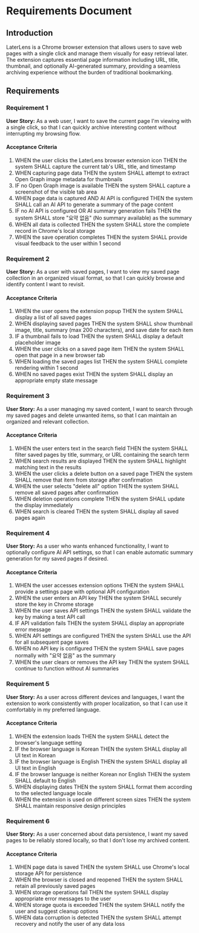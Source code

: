 # Requirements Document
<!-- 요구사항 문서 - LaterLens 크롬 확장 프로그램의 기능 요구사항을 정의 -->

## Introduction
<!-- 프로젝트 개요 및 목적 설명 -->

LaterLens is a Chrome browser extension that allows users to save web pages with a single click and manage them visually for easy retrieval later. The extension captures essential page information including URL, title, thumbnail, and optionally AI-generated summary, providing a seamless archiving experience without the burden of traditional bookmarking.
<!-- LaterLens는 원클릭으로 웹페이지를 저장하고 시각적으로 관리할 수 있는 크롬 확장 프로그램입니다. URL, 제목, 썸네일, 그리고 선택적으로 AI 요약을 포함한 핵심 정보를 캡처하여 기존 북마크의 부담 없이 seamless한 아카이빙 경험을 제공합니다. -->

## Requirements

### Requirement 1
<!-- 요구사항 1: 원클릭 페이지 저장 기능 -->

**User Story:** As a web user, I want to save the current page I'm viewing with a single click, so that I can quickly archive interesting content without interrupting my browsing flow.
<!-- 사용자 스토리: 웹 사용자로서 현재 보고 있는 페이지를 원클릭으로 저장하여 브라우징 흐름을 방해받지 않고 흥미로운 콘텐츠를 빠르게 아카이빙하고 싶습니다. -->

#### Acceptance Criteria
<!-- 수락 기준 - EARS 형식으로 작성된 구체적인 기능 요구사항 -->

1. WHEN the user clicks the LaterLens browser extension icon THEN the system SHALL capture the current tab's URL, title, and timestamp
2. WHEN capturing page data THEN the system SHALL attempt to extract Open Graph image metadata for thumbnails
3. IF no Open Graph image is available THEN the system SHALL capture a screenshot of the visible tab area
4. WHEN page data is captured AND AI API is configured THEN the system SHALL call an AI API to generate a summary of the page content
5. IF no AI API is configured OR AI summary generation fails THEN the system SHALL store "요약 없음" (No summary available) as the summary
6. WHEN all data is collected THEN the system SHALL store the complete record in Chrome's local storage
7. WHEN the save operation completes THEN the system SHALL provide visual feedback to the user within 1 second

### Requirement 2
<!-- 요구사항 2: 저장된 페이지 시각적 관리 기능 -->

**User Story:** As a user with saved pages, I want to view my saved page collection in an organized visual format, so that I can quickly browse and identify content I want to revisit.
<!-- 사용자 스토리: 저장된 페이지를 가진 사용자로서 체계적인 시각적 형태로 저장된 페이지 컬렉션을 보고 싶어서 다시 방문하고 싶은 콘텐츠를 빠르게 찾아볼 수 있습니다. -->

#### Acceptance Criteria
<!-- 수락 기준 - 저장된 페이지 표시 및 관리 요구사항 -->

1. WHEN the user opens the extension popup THEN the system SHALL display a list of all saved pages
2. WHEN displaying saved pages THEN the system SHALL show thumbnail image, title, summary (max 200 characters), and save date for each item
3. IF a thumbnail fails to load THEN the system SHALL display a default placeholder image
4. WHEN the user clicks on a saved page item THEN the system SHALL open that page in a new browser tab
5. WHEN loading the saved pages list THEN the system SHALL complete rendering within 1 second
6. WHEN no saved pages exist THEN the system SHALL display an appropriate empty state message

### Requirement 3
<!-- 요구사항 3: 검색 및 삭제 기능 -->

**User Story:** As a user managing my saved content, I want to search through my saved pages and delete unwanted items, so that I can maintain an organized and relevant collection.
<!-- 사용자 스토리: 저장된 콘텐츠를 관리하는 사용자로서 저장된 페이지를 검색하고 원하지 않는 항목을 삭제하여 체계적이고 관련성 있는 컬렉션을 유지하고 싶습니다. -->

#### Acceptance Criteria
<!-- 수락 기준 - 검색, 필터링, 삭제 기능 요구사항 -->

1. WHEN the user enters text in the search field THEN the system SHALL filter saved pages by title, summary, or URL containing the search term
2. WHEN search results are displayed THEN the system SHALL highlight matching text in the results
3. WHEN the user clicks a delete button on a saved page THEN the system SHALL remove that item from storage after confirmation
4. WHEN the user selects "delete all" option THEN the system SHALL remove all saved pages after confirmation
5. WHEN deletion operations complete THEN the system SHALL update the display immediately
6. WHEN search is cleared THEN the system SHALL display all saved pages again

### Requirement 4
<!-- 요구사항 4: AI API 설정 및 구성 기능 (선택사항) -->

**User Story:** As a user who wants enhanced functionality, I want to optionally configure AI API settings, so that I can enable automatic summary generation for my saved pages if desired.
<!-- 사용자 스토리: 향상된 기능을 원하는 사용자로서 선택적으로 AI API 설정을 구성하여 원할 경우 저장된 페이지에 대한 자동 요약 생성을 활성화하고 싶습니다. -->

#### Acceptance Criteria
<!-- 수락 기준 - 선택적 API 키 설정, 검증, 저장 요구사항 -->

1. WHEN the user accesses extension options THEN the system SHALL provide a settings page with optional API configuration
2. WHEN the user enters an API key THEN the system SHALL securely store the key in Chrome storage
3. WHEN the user saves API settings THEN the system SHALL validate the key by making a test API call
4. IF API validation fails THEN the system SHALL display an appropriate error message
5. WHEN API settings are configured THEN the system SHALL use the API for all subsequent page saves
6. WHEN no API key is configured THEN the system SHALL save pages normally with "요약 없음" as the summary
7. WHEN the user clears or removes the API key THEN the system SHALL continue to function without AI summaries

### Requirement 5
<!-- 요구사항 5: 다국어 지원 및 현지화 기능 -->

**User Story:** As a user across different devices and languages, I want the extension to work consistently with proper localization, so that I can use it comfortably in my preferred language.
<!-- 사용자 스토리: 다양한 기기와 언어를 사용하는 사용자로서 적절한 현지화와 함께 일관되게 작동하는 확장 프로그램을 원해서 선호하는 언어로 편안하게 사용할 수 있습니다. -->

#### Acceptance Criteria
<!-- 수락 기준 - 언어 감지, 현지화, 반응형 디자인 요구사항 -->

1. WHEN the extension loads THEN the system SHALL detect the browser's language setting
2. IF the browser language is Korean THEN the system SHALL display all UI text in Korean
3. IF the browser language is English THEN the system SHALL display all UI text in English  
4. IF the browser language is neither Korean nor English THEN the system SHALL default to English
5. WHEN displaying dates THEN the system SHALL format them according to the selected language locale
6. WHEN the extension is used on different screen sizes THEN the system SHALL maintain responsive design principles

### Requirement 6
<!-- 요구사항 6: 데이터 지속성 및 로컬 저장 기능 -->

**User Story:** As a user concerned about data persistence, I want my saved pages to be reliably stored locally, so that I don't lose my archived content.
<!-- 사용자 스토리: 데이터 지속성을 걱정하는 사용자로서 저장된 페이지가 로컬에 안정적으로 저장되어 아카이빙된 콘텐츠를 잃지 않기를 원합니다. -->

#### Acceptance Criteria
<!-- 수락 기준 - 로컬 스토리지, 데이터 복구, 오류 처리 요구사항 -->

1. WHEN page data is saved THEN the system SHALL use Chrome's local storage API for persistence
2. WHEN the browser is closed and reopened THEN the system SHALL retain all previously saved pages
3. WHEN storage operations fail THEN the system SHALL display appropriate error messages to the user
4. WHEN storage quota is exceeded THEN the system SHALL notify the user and suggest cleanup options
5. WHEN data corruption is detected THEN the system SHALL attempt recovery and notify the user of any data loss